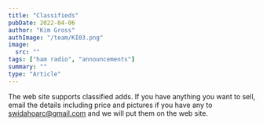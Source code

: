 ```yaml
---
title: "Classifieds"
pubDate: 2022-04-06
author: "Kim Gross"
authImage: "/team/KI03.png"
image:
  src: ""
tags: ["ham radio", "announcements"]
summary: ""
type: "Article"
---
```


The web site supports classified adds. If you have anything you want to sell, email the details including price and pictures if you have any to swidahoarc@gmail.com and we will put them on the web site.
